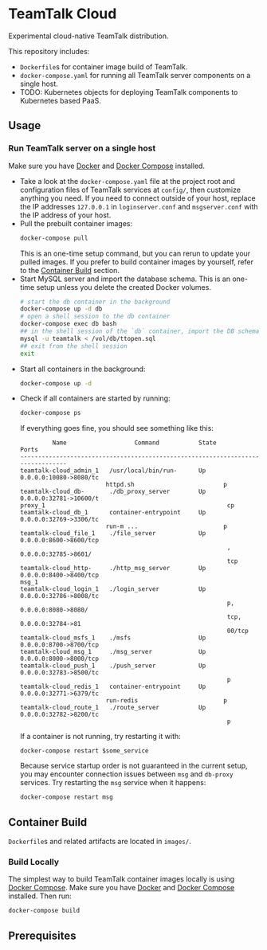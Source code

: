 # TeamTalk Cloud

Experimental cloud-native TeamTalk distribution.

This repository includes:
- `Dockerfile`s for container image build of TeamTalk.
- `docker-compose.yaml` for running all TeamTalk server components on a single host.
- TODO: Kubernetes objects for deploying TeamTalk components to Kubernetes based PaaS.

## Usage
### Run TeamTalk server on a single host

Make sure you have [Docker][] and [Docker Compose][] installed.

- Take a look at the `docker-compose.yaml` file at the project root and configuration files of TeamTalk services at `config/`, then customize anything you need.
If you need to connect outside of your host, replace the IP addresses `127.0.0.1` in `loginserver.conf` and `msgserver.conf` with the IP address of your host.
- Pull the prebuilt container images:
  ```sh
  docker-compose pull
  ```
  This is an one-time setup command, but you can rerun to update your pulled images.
  If you prefer to build container images by yourself, refer to the [Container Build](#container-build) section.
- Start MySQL server and import the database schema. This is an one-time setup unless you delete the created Docker volumes.
  ```sh
  # start the db container in the background
  docker-compose up -d db
  # open a shell session to the db container
  docker-compose exec db bash
  ## in the shell session of the `db` container, import the DB schema from /vol/db/ttopen.sql.
  mysql -u teamtalk < /vol/db/ttopen.sql
  ## exit from the shell session
  exit
  ```
- Start all containers in the background:
  ```sh
  docker-compose up -d
  ```
- Check if all containers are started by running:
  ```sh
  docker-compose ps
  ```
  If everything goes fine, you should see something like this:
  ```
           Name                   Command           State           Ports         
  --------------------------------------------------------------------------------
  teamtalk-cloud_admin_1   /usr/local/bin/run-      Up      0.0.0.0:10080->8080/tc
                          httpd.sh                         p                     
  teamtalk-cloud_db-       ./db_proxy_server        Up      0.0.0.0:32781->10600/t
  proxy_1                                                   cp                    
  teamtalk-cloud_db_1      container-entrypoint     Up      0.0.0.0:32769->3306/tc
                          run-m ...                        p                     
  teamtalk-cloud_file_1    ./file_server            Up      0.0.0.0:8600->8600/tcp
                                                            , 0.0.0.0:32785->8601/
                                                            tcp                   
  teamtalk-cloud_http-     ./http_msg_server        Up      0.0.0.0:8400->8400/tcp
  msg_1                                                                           
  teamtalk-cloud_login_1   ./login_server           Up      0.0.0.0:32786->8008/tc
                                                            p, 0.0.0.0:8080->8080/
                                                            tcp, 0.0.0.0:32784->81
                                                            00/tcp                
  teamtalk-cloud_msfs_1    ./msfs                   Up      0.0.0.0:8700->8700/tcp
  teamtalk-cloud_msg_1     ./msg_server             Up      0.0.0.0:8000->8000/tcp
  teamtalk-cloud_push_1    ./push_server            Up      0.0.0.0:32783->8500/tc
                                                            p                     
  teamtalk-cloud_redis_1   container-entrypoint     Up      0.0.0.0:32771->6379/tc
                          run-redis                        p                     
  teamtalk-cloud_route_1   ./route_server           Up      0.0.0.0:32782->8200/tc
                                                            p  
  ```
  If a container is not running, try restarting it with:
  ```
  docker-compose restart $some_service
  ```
  Because service startup order is not guaranteed in the current setup, you may encounter connection issues between `msg` and `db-proxy` services.
  Try restarting the `msg` service when it happens:
  ```sh
  docker-compose restart msg
  ```

## Container Build

`Dockerfile`s and related  artifacts are located in `images/`.

### Build Locally

The simplest way to build TeamTalk container images locally is using [Docker Compose][]. Make sure you have [Docker][] and [Docker Compose][] installed. Then run:

```sh
docker-compose build
```

## Prerequisites

[Docker]: https://docs.docker.com/
[Docker Compose]: https://docs.docker.com/compose/
